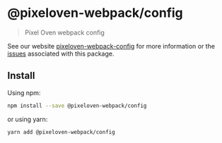 # @pixeloven-webpack/config

> Pixel Oven webpack config

See our website [pixeloven-webpack-config](https://github.com/pixeloven/pixeloven) for more information or the [issues](https://github.com/pixeloven/pixeloven) associated with this package.

## Install

Using npm:

```sh
npm install --save @pixeloven-webpack/config
```

or using yarn:

```sh
yarn add @pixeloven-webpack/config
```